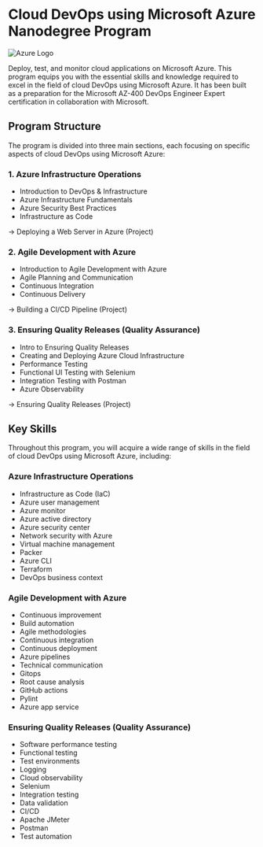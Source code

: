 # Cloud DevOps using Microsoft Azure Nanodegree Program

![Azure Logo](https://upload.wikimedia.org/wikipedia/commons/thumb/a/a8/Microsoft_Azure_Logo.svg/1280px-Microsoft_Azure_Logo.svg.png)

Deploy, test, and monitor cloud applications on Microsoft Azure. This program equips you with the essential skills and knowledge required to excel in the field of cloud DevOps using Microsoft Azure. It has been built as a preparation for the Microsoft AZ-400 DevOps Engineer Expert certification in collaboration with Microsoft.

## Program Structure

The program is divided into three main sections, each focusing on specific aspects of cloud DevOps using Microsoft Azure:

### 1. Azure Infrastructure Operations
- Introduction to DevOps & Infrastructure
- Azure Infrastructure Fundamentals
- Azure Security Best Practices
- Infrastructure as Code

&rarr; Deploying a Web Server in Azure (Project)

### 2. Agile Development with Azure
- Introduction to Agile Development with Azure
- Agile Planning and Communication
- Continuous Integration
- Continuous Delivery

&rarr; Building a CI/CD Pipeline (Project)

### 3. Ensuring Quality Releases (Quality Assurance)
- Intro to Ensuring Quality Releases
- Creating and Deploying Azure Cloud Infrastructure
- Performance Testing
- Functional UI Testing with Selenium
- Integration Testing with Postman
- Azure Observability

&rarr; Ensuring Quality Releases (Project)

## Key Skills

Throughout this program, you will acquire a wide range of skills in the field of cloud DevOps using Microsoft Azure, including:

### Azure Infrastructure Operations
- Infrastructure as Code (IaC)
- Azure user management
- Azure monitor
- Azure active directory
- Azure security center
- Network security with Azure
- Virtual machine management
- Packer
- Azure CLI
- Terraform
- DevOps business context

### Agile Development with Azure
- Continuous improvement
- Build automation
- Agile methodologies
- Continuous integration
- Continuous deployment
- Azure pipelines
- Technical communication
- Gitops
- Root cause analysis
- GitHub actions
- Pylint
- Azure app service

### Ensuring Quality Releases (Quality Assurance)
- Software performance testing
- Functional testing
- Test environments
- Logging
- Cloud observability
- Selenium
- Integration testing
- Data validation
- CI/CD
- Apache JMeter
- Postman
- Test automation
